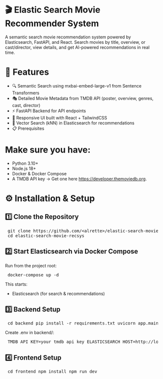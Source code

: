 # 🎬 Elastic Search Movie Recommender System

A semantic search movie recommendation system powered by Elasticsearch, FastAPI, and React.
Search movies by title, overview, or cast/director, view details, and get AI-powered recommendations in real time.

# 🚀 Features
- 🔍 Semantic Search using mxbai-embed-large-v1 from Sentence Transformers
- 🎭 Detailed Movie Metadata from TMDB API (poster, overview, genres, cast, director)
- ⚡ FastAPI Backend for API endpoints
- 🎨 Responsive UI built with React + TailwindCSS
- 🔗 Vector Search (kNN) in Elasticsearch for recommendations
- 📋 Prerequisites

# Make sure you have:
- Python 3.10+
- Node.js 18+
- Docker & Docker Compose
- A TMDB API key → Get one here https://developer.themoviedb.org.

# ⚙️ Installation & Setup
## 1️⃣ Clone the Repository
<pre lang="bash"> git clone https://github.com/&lt;alrette&gt;/elastic-search-movie-recsys.git <br> cd elastic-search-movie-recsys </pre>

## 2️⃣ Start Elasticsearch via Docker Compose
Run from the project root:

<pre lang="bash"> docker-compose up -d </pre>

This starts:
- Elasticsearch (for search & recommendations)

## 3️⃣ Backend Setup
<pre lang="bash"> cd backend pip install -r requirements.txt uvicorn app.main:app --reload </pre>
Create .env in backend/:

<pre lang="bash"> TMDB_API_KEY=your_tmdb_api_key ELASTICSEARCH_HOST=http://localhost:9200 </pre>

## 4️⃣ Frontend Setup
<pre lang="bash"> cd frontend npm install npm run dev </pre>